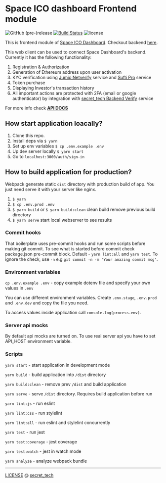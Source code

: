# Space ICO dashboard Frontend module

![GitHub (pre-)release](https://img.shields.io/github/release/secret-tech/frontend-ico-dashboard/all.svg)
[![Build Status](https://travis-ci.org/secret-tech/frontend-ico-dashboard.svg?branch=develop)](https://travis-ci.org/secret-tech/frontend-ico-dashboard)
![license](https://img.shields.io/github/license/secret-tech/frontend-ico-dashboard.svg)

This is frontend module of [Space ICO Dashboard](https://icodashboard.space/). Checkout backend [here](https://github.com/secret-tech/backend-ico-dashboard).

This web client can be used to connect Space Dashboard's backend. Currently it has the following functionality:

1. Registration & Authorization
1. Generation of Ethereum address upon user activation
1. KYC verification using [Jumio Netverify](https://www.jumio.com/trusted-identity/netverify) service and [Sufti Pro](https://shuftipro.com) service
1. Token purchase
1. Displaying Investor's transaction history
1. All important actions are protected with 2FA (email or google authenticator) by integration with [secret_tech Backend Verify](https://github.com/JincorTech/backend-verify) service

For more info check [**API DOCS**](https://secret-tech.github.io/backend-ico-dashboard)

## How start application loacally?

1. Clone this repo.
1. Install deps via `$ yarn`
1. Set up env variables `$ cp .env.example .env`
1. Up dev server locally `$ yarn start`
1. Go to `localhost:3000/auth/sign-in`

## How to build application for production?

Webpack generate static `dist` directory with production build of app. You just need serve it with your server like nginx.

1. `$ yarn`
1. `$ cp .env.prod .env`
1. `$ yarn build` or `$ yarn build:clean` clean build remove previous build directory
1. `$ yarn serve` start local webserver to see results

### Commit hooks

That boilerplate uses pre-commit hooks and run some scripts before making git commit. To see what is started before commit check package.json pre-commit block. Default - `yarn lint:all` and `yarn test`. To ignore the check, use `-n` e.g `git commit -n -m 'Your amazing commit msg'`.

### Environment variables

``cp .env.example .env`` - copy example dotenv file and specify your own values in `.env`

You can use different environment variables. Create `.env.stage`, `.env.prod` and `.env.dev` and copy the file you need.

To access values inside application call `console.log(process.env)`.

### Server api mocks

By default api mocks are turned on. To use real server api you have to set API_HOST environment variable.

### Scripts

``yarn start`` - start application in development mode

``yarn build`` - build application into `/dist` directory

``yarn build:clean`` - remove prev `/dist` and build application

``yarn serve`` - serve `/dist` directory. Requires build application before run

``yarn lint:js`` - run eslint

``yarn lint:css`` - run stylelint

``yarn lint:all`` - run eslint and stylelint concurrently

``yarn test`` - run jest

``yarn test:coverage`` - jest coverage

``yarn test:watch`` - jest in watch mode

``yarn analyze`` - analyze webpack bundle

______________________________

[LICENSE](https://github.com/JincorTech/frontend-moon-wallet/blob/develop/LICENSE) @ [secret_tech](http://secrettech.io/)
